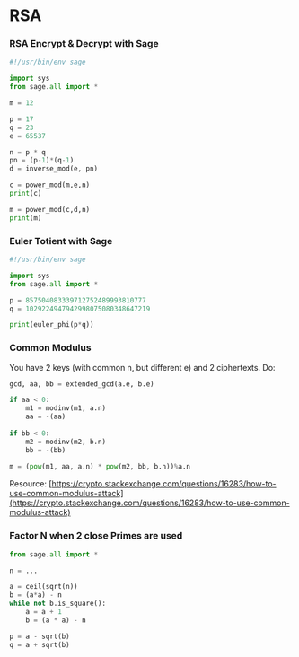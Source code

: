 # RSA

### RSA Encrypt & Decrypt with Sage

```python
#!/usr/bin/env sage

import sys
from sage.all import *

m = 12

p = 17
q = 23
e = 65537

n = p * q
pn = (p-1)*(q-1)
d = inverse_mod(e, pn)

c = power_mod(m,e,n)
print(c)

m = power_mod(c,d,n)
print(m)
```

### Euler Totient with Sage

```python
#!/usr/bin/env sage

import sys
from sage.all import *

p = 857504083339712752489993810777
q = 1029224947942998075080348647219

print(euler_phi(p*q))
```

### Common Modulus

You have 2 keys \(with common n, but different e\) and 2 ciphertexts. Do:

```python
gcd, aa, bb = extended_gcd(a.e, b.e)

if aa < 0:
    m1 = modinv(m1, a.n)
    aa = -(aa)
    
if bb < 0:
    m2 = modinv(m2, b.n)
    bb = -(bb)
    
m = (pow(m1, aa, a.n) * pow(m2, bb, b.n))%a.n
```

Resource: [https://crypto.stackexchange.com/questions/16283/how-to-use-common-modulus-attack](https://crypto.stackexchange.com/questions/16283/how-to-use-common-modulus-attack)

### Factor N when 2 close Primes are used

```python
from sage.all import *

n = ...

a = ceil(sqrt(n))
b = (a*a) - n
while not b.is_square():
	a = a + 1
	b = (a * a) - n

p = a - sqrt(b)
q = a + sqrt(b)
```



